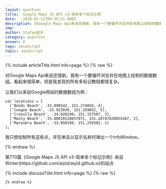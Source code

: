 ```yaml
---
layout: question
title:  Google Maps JS API v3-简单多个标记示例
date:   2020-03-11T09:35:51.000Z
description: 对Google Maps Api来说还很新。我有一个要循环浏览并在地图上绘制的数据数组。看起来很简单，但是我发现的所有多标记教程都很复杂。让我们以来自...
img: 
author: Stafan逆天
category: question
answer: 0
tags: JavaScript
topic: JavaScript
---
```

<div class="article-root">
  <div class="article">
    {% include articleTitle.html info=page %}
    {% raw %}
    <div class="article-content"><p><font style="vertical-align: inherit;"><font style="vertical-align: inherit;">对Google Maps Api来说还很新。</font><font style="vertical-align: inherit;">我有一个要循环浏览并在地图上绘制的数据数组。</font><font style="vertical-align: inherit;">看起来很简单，但是我发现的所有多标记教程都很复杂。</font></font></p>

<p><font style="vertical-align: inherit;"><font style="vertical-align: inherit;">让我们以来自Google网站的数据数组为例：</font></font></p>

<pre><code>var locations = [<font></font>
  ['Bondi Beach', -33.890542, 151.274856, 4],<font></font>
  ['Coogee Beach', -33.923036, 151.259052, 5],<font></font>
  ['Cronulla Beach', -34.028249, 151.157507, 3],<font></font>
  ['Manly Beach', -33.80010128657071, 151.28747820854187, 2],<font></font>
  ['Maroubra Beach', -33.950198, 151.259302, 1]<font></font>
];<font></font>
</code></pre>

<p><font style="vertical-align: inherit;"><font style="vertical-align: inherit;">我只想绘制所有这些点，并在单击以显示名称时弹出一个infoWindow。</font></font></p></div>
    {% endraw %}
  </div>
  <p class="winter_mark">第770篇《Google Maps JS API v3-简单多个标记示例》来自Winter(https://github.com/aiyld/aiyld.github.io)的站点</p>
  <div class="discuss-wrapper">
    {% include discussTitle.html info=page %}
    {% raw %}
    
    {% endraw %}
  </div>
<div>
